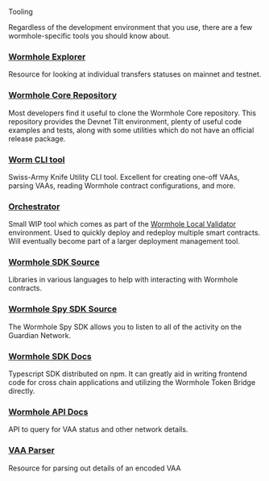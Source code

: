  Tooling

Regardless of the development environment that you use, there are a few wormhole-specific tools you should know about.

### [Wormhole Explorer](https://wormholescan.io)

Resource for looking at individual transfers statuses on mainnet and testnet.

### [Wormhole Core Repository](https://github.com/wormhole-foundation/wormhole/tree/main/)

Most developers find it useful to clone the Wormhole Core repository. This repository provides the Devnet Tilt environment, plenty of useful code examples and tests, along with some utilities which do not have an official release package.

### [Worm CLI tool](https://github.com/wormhole-foundation/wormhole/tree/main/clients/js)

Swiss-Army Knife Utility CLI tool. Excellent for creating one-off VAAs, parsing VAAs, reading Wormhole contract configurations, and more.

### [Orchestrator](https://github.com/wormhole-foundation/xdapp-book/blob/main/projects/evm-messenger/orchestrator.js)

Small WIP tool which comes as part of the [Wormhole Local Validator](./wormhole-local-validator.md) environment. Used to quickly deploy and redeploy multiple smart contracts. Will eventually become part of a larger deployment management tool.

### [Wormhole SDK Source](https://github.com/wormhole-foundation/wormhole/tree/main/sdk)

Libraries in various languages to help with interacting with Wormhole contracts.

### [Wormhole Spy SDK Source](https://github.com/wormhole-foundation/wormhole/tree/main/spydk/js)

The Wormhole Spy SDK allows you to listen to all of the activity on the Guardian Network.

### [Wormhole SDK Docs](../../reference/sdk-docs/README.md)

Typescript SDK distributed on npm. It can greatly aid in writing frontend code for cross chain applications and utilizing the Wormhole Token Bridge directly.

### [Wormhole API Docs](../../reference/api-docs/README.md)

API to query for VAA status and other network details.

### [VAA Parser](https://vaa.dev/#/parse)

Resource for parsing out details of an encoded VAA